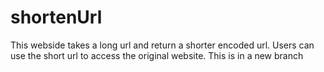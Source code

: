 # shortenUrl
This webside takes a long url and return a shorter encoded url. Users can use the short url to access the original website.
This is in a new branch
